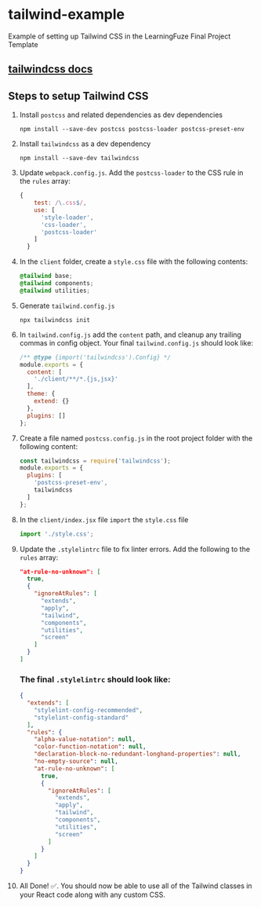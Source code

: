 # tailwind-example

Example of setting up Tailwind CSS in the LearningFuze Final Project Template

## [tailwindcss docs](https://tailwindcss.com/)

## Steps to setup Tailwind CSS
1. Install `postcss` and related dependencies as dev dependencies
    ```
    npm install --save-dev postcss postcss-loader postcss-preset-env
    ```
1. Install `tailwindcss` as a dev dependency
    ```
    npm install --save-dev tailwindcss
    ```
1. Update `webpack.config.js`. Add the `postcss-loader` to the CSS rule in the `rules` array:
    ```JAVASCRIPT
    {
        test: /\.css$/,
        use: [
          'style-loader',
          'css-loader',
          'postcss-loader'
        ]
      }
    ```
1. In the `client` folder, create a `style.css` file with the following contents:
    ```CSS
    @tailwind base;
    @tailwind components;
    @tailwind utilities;
    ```
1. Generate `tailwind.config.js`
    ```
    npx tailwindcss init
    ```
1. In `tailwind.config.js` add the `content` path, and cleanup any trailing commas in config object. Your final `tailwind.config.js` should look like:
    ```JAVASCRIPT
    /** @type {import('tailwindcss').Config} */
    module.exports = {
      content: [
        './client/**/*.{js,jsx}'
      ],
      theme: {
        extend: {}
      },
      plugins: []
    };
    ```
1. Create a file named `postcss.config.js` in the root project folder with the following content:
    ```JAVASCRIPT
    const tailwindcss = require('tailwindcss');
    module.exports = {
      plugins: [
        'postcss-preset-env',
        tailwindcss
      ]
    };
    ```
1. In the `client/index.jsx` file `import` the `style.css` file
    ```JAVASCRIPT
    import './style.css';
    ```
1. Update the `.stylelintrc` file to fix linter errors. Add the following to the `rules` array:
    ```JSON
    "at-rule-no-unknown": [
      true,
      {
        "ignoreAtRules": [
          "extends",
          "apply",
          "tailwind",
          "components",
          "utilities",
          "screen"
        ]
      }
    ]
    ```
    ### The final `.stylelintrc` should look like:
    ```JSON
    {
      "extends": [
        "stylelint-config-recommended",
        "stylelint-config-standard"
      ],
      "rules": {
        "alpha-value-notation": null,
        "color-function-notation": null,
        "declaration-block-no-redundant-longhand-properties": null,
        "no-empty-source": null,
        "at-rule-no-unknown": [
          true,
          {
            "ignoreAtRules": [
              "extends",
              "apply",
              "tailwind",
              "components",
              "utilities",
              "screen"
            ]
          }
        ]
      }
    }
    ```
1. All Done! ✅. You should now be able to use all of the Tailwind classes in your React code along with any custom CSS.
